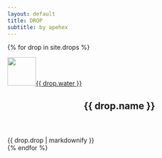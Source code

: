 ```yaml
---
layout: default
title: DROP
subtitle: by apehex
---
```

{% for drop in site.drops %}
<article class="container box style1 right">
    <a href="{{ drop.readme }}" class="image fit"><img src="{{ 'assets/images/drop_bouncing.svg' | absolute_url }}" alt="" width="64" height="64"/>{{ drop.water }}</a>
    <div class="inner">
        <header>
            <h2>{{ drop.name }}</h2>
        </header>
        {{ drop.drop | markdownify }}
    </div>
</article>
{% endfor %}